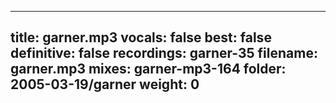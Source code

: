 
---
title: garner.mp3
vocals: false
best: false
definitive: false
recordings: garner-35
filename: garner.mp3
mixes: garner-mp3-164
folder: 2005-03-19/garner
weight: 0
---
